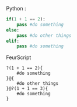 Python : 
```python
if(1 + 1 == 2):
    pass #do something
else:
    pass #do other things
elif:
    pass #do something
```
FeurScript
```feurscript
?(1 + 1 == 2){
    #do something
}@{
    #do other things
}@?(1 + 1 == 3){
    #do something
}
```